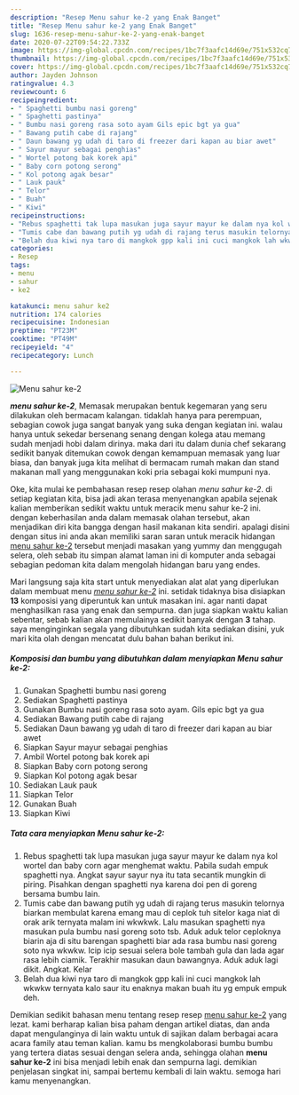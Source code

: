 ```yaml
---
description: "Resep Menu sahur ke-2 yang Enak Banget"
title: "Resep Menu sahur ke-2 yang Enak Banget"
slug: 1636-resep-menu-sahur-ke-2-yang-enak-banget
date: 2020-07-22T09:54:22.733Z
image: https://img-global.cpcdn.com/recipes/1bc7f3aafc14d69e/751x532cq70/menu-sahur-ke-2-foto-resep-utama.jpg
thumbnail: https://img-global.cpcdn.com/recipes/1bc7f3aafc14d69e/751x532cq70/menu-sahur-ke-2-foto-resep-utama.jpg
cover: https://img-global.cpcdn.com/recipes/1bc7f3aafc14d69e/751x532cq70/menu-sahur-ke-2-foto-resep-utama.jpg
author: Jayden Johnson
ratingvalue: 4.3
reviewcount: 6
recipeingredient:
- " Spaghetti bumbu nasi goreng"
- " Spaghetti pastinya"
- " Bumbu nasi goreng rasa soto ayam Gils epic bgt ya gua"
- " Bawang putih cabe di rajang"
- " Daun bawang yg udah di taro di freezer dari kapan au biar awet"
- " Sayur mayur sebagai penghias"
- " Wortel potong bak korek api"
- " Baby corn potong serong"
- " Kol potong agak besar"
- " Lauk pauk"
- " Telor"
- " Buah"
- " Kiwi"
recipeinstructions:
- "Rebus spaghetti tak lupa masukan juga sayur mayur ke dalam nya kol wortel dan baby corn agar menghemat waktu. Pabila sudah empuk spaghetti nya. Angkat sayur sayur nya itu tata secantik mungkin di piring. Pisahkan dengan spaghetti nya karena doi pen di goreng bersama bumbu lain."
- "Tumis cabe dan bawang putih yg udah di rajang terus masukin telornya biarkan membulat karena emang mau di ceplok tuh sitelor kaga niat di orak arik ternyata malam ini wkwkwk. Lalu masukan spaghetti nya masukan pula bumbu nasi goreng soto tsb. Aduk aduk telor ceploknya biarin aja di situ barengan spaghetti biar ada rasa bumbu nasi goreng soto nya wkwkw. Icip icip sesuai selera bole tambah gula dan lada agar rasa lebih ciamik. Terakhir masukan daun bawangnya. Aduk aduk lagi dikit. Angkat. Kelar"
- "Belah dua kiwi nya taro di mangkok gpp kali ini cuci mangkok lah wkwkw ternyata kalo saur itu enaknya makan buah itu yg empuk empuk deh."
categories:
- Resep
tags:
- menu
- sahur
- ke2

katakunci: menu sahur ke2 
nutrition: 174 calories
recipecuisine: Indonesian
preptime: "PT23M"
cooktime: "PT49M"
recipeyield: "4"
recipecategory: Lunch

---
```



![Menu sahur ke-2](https://img-global.cpcdn.com/recipes/1bc7f3aafc14d69e/751x532cq70/menu-sahur-ke-2-foto-resep-utama.jpg)

<b><i>menu sahur ke-2</i></b>, Memasak merupakan bentuk kegemaran yang seru dilakukan oleh bermacam kalangan. tidaklah hanya para perempuan, sebagian cowok juga sangat banyak yang suka dengan kegiatan ini. walau hanya untuk sekedar bersenang senang dengan kolega atau memang sudah menjadi hobi dalam dirinya. maka dari itu dalam dunia chef sekarang sedikit banyak ditemukan cowok dengan kemampuan memasak yang luar biasa, dan banyak juga kita melihat di bermacam rumah makan dan stand makanan mall yang menggunakan koki pria sebagai koki mumpuni nya.

Oke, kita mulai ke pembahasan resep resep olahan <i>menu sahur ke-2</i>. di setiap kegiatan kita, bisa jadi akan terasa menyenangkan apabila sejenak kalian memberikan sedikit waktu untuk meracik menu sahur ke-2 ini. dengan keberhasilan anda dalam memasak olahan tersebut, akan menjadikan diri kita bangga dengan hasil makanan kita sendiri. apalagi disini dengan situs ini anda akan memiliki saran saran untuk meracik hidangan <u>menu sahur ke-2</u> tersebut menjadi masakan yang yummy dan menggugah selera, oleh sebab itu simpan alamat laman ini di komputer anda sebagai sebagian pedoman kita dalam mengolah hidangan baru yang endes.




Mari langsung saja kita start untuk menyediakan alat alat yang diperlukan dalam membuat menu <u><i>menu sahur ke-2</i></u> ini. setidak tidaknya bisa disiapkan <b>13</b> komposisi yang diperuntuk kan untuk masakan ini. agar nanti dapat menghasilkan rasa yang enak dan sempurna. dan juga siapkan waktu kalian sebentar, sebab kalian akan memulainya sedikit banyak dengan <b>3</b> tahap. saya menginginkan segala yang dibutuhkan sudah kita sediakan disini, yuk mari kita olah dengan mencatat dulu bahan bahan berikut ini.

<!--inarticleads1-->

##### Komposisi dan bumbu yang dibutuhkan dalam menyiapkan Menu sahur ke-2:

1. Gunakan  Spaghetti bumbu nasi goreng
1. Sediakan  Spaghetti pastinya
1. Gunakan  Bumbu nasi goreng rasa soto ayam. Gils epic bgt ya gua
1. Sediakan  Bawang putih cabe di rajang
1. Sediakan  Daun bawang yg udah di taro di freezer dari kapan au biar awet
1. Siapkan  Sayur mayur sebagai penghias
1. Ambil  Wortel potong bak korek api
1. Siapkan  Baby corn potong serong
1. Siapkan  Kol potong agak besar
1. Sediakan  Lauk pauk
1. Siapkan  Telor
1. Gunakan  Buah
1. Siapkan  Kiwi




<!--inarticleads2-->

##### Tata cara menyiapkan Menu sahur ke-2:

1. Rebus spaghetti tak lupa masukan juga sayur mayur ke dalam nya kol wortel dan baby corn agar menghemat waktu. Pabila sudah empuk spaghetti nya. Angkat sayur sayur nya itu tata secantik mungkin di piring. Pisahkan dengan spaghetti nya karena doi pen di goreng bersama bumbu lain.
1. Tumis cabe dan bawang putih yg udah di rajang terus masukin telornya biarkan membulat karena emang mau di ceplok tuh sitelor kaga niat di orak arik ternyata malam ini wkwkwk. Lalu masukan spaghetti nya masukan pula bumbu nasi goreng soto tsb. Aduk aduk telor ceploknya biarin aja di situ barengan spaghetti biar ada rasa bumbu nasi goreng soto nya wkwkw. Icip icip sesuai selera bole tambah gula dan lada agar rasa lebih ciamik. Terakhir masukan daun bawangnya. Aduk aduk lagi dikit. Angkat. Kelar
1. Belah dua kiwi nya taro di mangkok gpp kali ini cuci mangkok lah wkwkw ternyata kalo saur itu enaknya makan buah itu yg empuk empuk deh.




Demikian sedikit bahasan menu tentang resep resep <u>menu sahur ke-2</u> yang lezat. kami berharap kalian bisa paham dengan artikel diatas, dan anda dapat mengulanginya di lain waktu untuk di sajikan dalam berbagai acara acara family atau teman kalian. kamu bs mengkolaborasi bumbu bumbu yang tertera diatas sesuai dengan selera anda, sehingga olahan <b>menu sahur ke-2</b> ini bisa menjadi lebih enak dan sempurna lagi. demikian penjelasan singkat ini, sampai bertemu kembali di lain waktu. semoga hari kamu menyenangkan.
